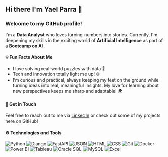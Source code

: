 ## Hi there I'm Yael Parra 👋

###  Welcome to my GitHub profile! 

I'm a **Data Analyst** who loves turning numbers into stories. Currently, I'm deepening my skills in the exciting world of **Artificial Intelligence** as part of a **Bootcamp on AI**. 

#### 💡 Fun Facts About Me  
- I love solving real-world puzzles with data 🧠
- Tech and innovation totally light me up!  🌐  
- I’m curious and practical, always keeping my feet on the ground while turning ideas into real, meaningful insights. My love for learning about new perspectives keeps me sharp and adaptable! 🌍

#### 📌 Get in Touch  
Feel free to reach out to me via [LinkedIn](https://www.linkedin.com/in/yael-parra/) or check out some of my projects here on GitHub!  

#### ⚙️ Technologies and Tools

![Python](https://img.shields.io/badge/-Python-3776AB?logo=python&logoColor=white)
![Django](https://img.shields.io/badge/-Django-092E20?logo=django&logoColor=white)
![FastAPI](https://img.shields.io/badge/-FastAPI-009688?logo=fastapi&logoColor=white)
![JSON](https://img.shields.io/badge/-JSON-000000?logo=json&logoColor=white)
![HTML](https://img.shields.io/badge/-HTML-E34F26?logo=html5&logoColor=white)
![CSS](https://img.shields.io/badge/-CSS-1572B6?logo=css3&logoColor=white)
![Git](https://img.shields.io/badge/-Git-F05032?logo=git&logoColor=white)
![Docker](https://img.shields.io/badge/-Docker-2496ED?logo=docker&logoColor=white)
![Power BI](https://img.shields.io/badge/-Power_BI-F2C811?logo=powerbi&logoColor=black)
![Tableau](https://img.shields.io/badge/-Tableau-E97627?logo=tableau&logoColor=white)
![Oracle SQL](https://img.shields.io/badge/-Oracle_SQL-F80000?logo=oracle&logoColor=white)
![MySQL](https://img.shields.io/badge/-MySQL-4479A1?logo=mysql&logoColor=white)
![Excel](https://img.shields.io/badge/-Excel-217346?logo=microsoftexcel&logoColor=white)


